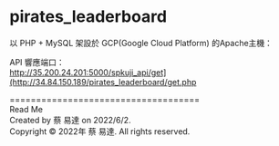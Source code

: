 # pirates_leaderboard

以 PHP + MySQL 架設於 GCP(Google Cloud Platform) 的Apache主機：



API 響應端口：  
http://35.200.24.201:5000/spkuji_api/get](http://34.84.150.189/pirates_leaderboard/get.php

====================================  
Read Me  
Created by 蔡 易達 on 2022/6/2.  
Copyright © 2022年 蔡 易達. All rights reserved.
